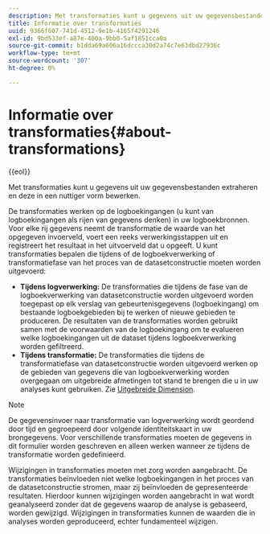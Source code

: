 ```yaml
---
description: Met transformaties kunt u gegevens uit uw gegevensbestanden extraheren en deze in een nuttiger vorm bewerken.
title: Informatie over transformaties
uuid: 9366f607-741d-4512-9e1b-4165f4291246
exl-id: 9bd533ef-a87e-400a-9bb0-5af1851cca0a
source-git-commit: b1dda69a606a16dccca30d2a74c7e63dbd27936c
workflow-type: tm+mt
source-wordcount: '307'
ht-degree: 0%

---
```


# Informatie over transformaties{#about-transformations}

{{eol}}

Met transformaties kunt u gegevens uit uw gegevensbestanden extraheren en deze in een nuttiger vorm bewerken.

De transformaties werken op de logboekingangen (u kunt van logboekingangen als rijen van gegevens denken) in uw logboekbronnen. Voor elke rij gegevens neemt de transformatie de waarde van het opgegeven invoerveld, voert een reeks verwerkingsstappen uit en registreert het resultaat in het uitvoerveld dat u opgeeft. U kunt transformaties bepalen die tijdens of de logboekverwerking of transformatiefase van het proces van de datasetconstructie moeten worden uitgevoerd:

* **Tijdens logverwerking:** De transformaties die tijdens de fase van de logboekverwerking van datasetconstructie worden uitgevoerd worden toegepast op elk verslag van gebeurtenisgegevens (logboekingang) om bestaande logboekgebieden bij te werken of nieuwe gebieden te produceren. De resultaten van de transformaties worden gebruikt samen met de voorwaarden van de logboekingang om te evalueren welke logboekingangen uit de dataset tijdens logboekverwerking worden gefiltreerd.
* **Tijdens transformatie:** De transformaties die tijdens de transformatiefase van datasetconstructie worden uitgevoerd werken op de gebieden van gegevens die van logboekverwerking worden overgegaan om uitgebreide afmetingen tot stand te brengen die u in uw analyses kunt gebruiken. Zie [Uitgebreide Dimension](../../../home/c-dataset-const-proc/c-ex-dim/c-abt-ex-dim.md).

>[!NOTE]
>
>De gegevensinvoer naar transformatie van logverwerking wordt geordend door tijd en gegroepeerd door volgende identiteitskaart in uw brongegevens. Voor verschillende transformaties moeten de gegevens in dit formulier worden geschreven en alleen werken wanneer ze tijdens de transformatie worden gedefinieerd.

Wijzigingen in transformaties moeten met zorg worden aangebracht. De transformaties beïnvloeden niet welke logboekingangen in het proces van de datasetconstructie stromen, maar zij beïnvloeden de gepresenteerde resultaten. Hierdoor kunnen wijzigingen worden aangebracht in wat wordt geanalyseerd zonder dat de gegevens waarop de analyse is gebaseerd, worden gewijzigd. Wijzigingen in transformaties kunnen de waarden die in analyses worden geproduceerd, echter fundamenteel wijzigen.
